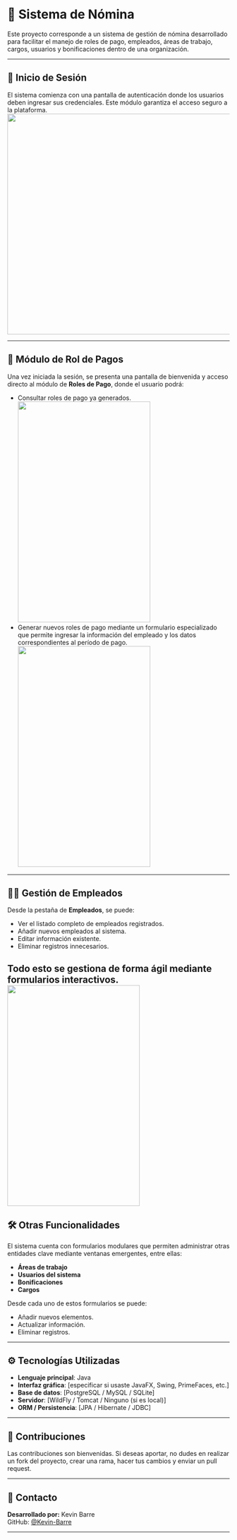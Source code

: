 # 💼 Sistema de Nómina

Este proyecto corresponde a un sistema de gestión de nómina desarrollado para facilitar el manejo de roles de pago, empleados, áreas de trabajo, cargos, usuarios y bonificaciones dentro de una organización.

---

## 🔐 Inicio de Sesión

El sistema comienza con una pantalla de autenticación donde los usuarios deben ingresar sus credenciales. Este módulo garantiza el acceso seguro a la plataforma.
<img src="https://github.com/user-attachments/assets/5dcb53ae-0ea8-4477-95d2-21434eca0659" width="900" height="500">

---

## 🧾 Módulo de Rol de Pagos

Una vez iniciada la sesión, se presenta una pantalla de bienvenida y acceso directo al módulo de **Roles de Pago**, donde el usuario podrá:

- Consultar roles de pago ya generados.
  <img src="https://github.com/user-attachments/assets/6ef82a1f-7fd3-4204-8322-f9b875e69348" width="300" height="500">
- Generar nuevos roles de pago mediante un formulario especializado que permite ingresar la información del empleado y los datos correspondientes al período de pago.
  <img src="https://github.com/user-attachments/assets/97f103d8-0743-473a-abd7-71ab4130b37d" width="300" height="500">

---

## 👨‍💼 Gestión de Empleados

Desde la pestaña de **Empleados**, se puede:

- Ver el listado completo de empleados registrados.
- Añadir nuevos empleados al sistema.
- Editar información existente.
- Eliminar registros innecesarios.

Todo esto se gestiona de forma ágil mediante formularios interactivos.
  <img src="https://github.com/user-attachments/assets/786bc874-cb4f-4ed0-8545-7ec06938261e" width="300" height="500">
---

## 🛠 Otras Funcionalidades

El sistema cuenta con formularios modulares que permiten administrar otras entidades clave mediante ventanas emergentes, entre ellas:

- **Áreas de trabajo**  
- **Usuarios del sistema**  
- **Bonificaciones**  
- **Cargos**

Desde cada uno de estos formularios se puede:

- Añadir nuevos elementos.
- Actualizar información.
- Eliminar registros.

---

## ⚙️ Tecnologías Utilizadas

- **Lenguaje principal**: Java
- **Interfaz gráfica**: [especificar si usaste JavaFX, Swing, PrimeFaces, etc.]
- **Base de datos**: [PostgreSQL / MySQL / SQLite]
- **Servidor**: [WildFly / Tomcat / Ninguno (si es local)]
- **ORM / Persistencia**: [JPA / Hibernate / JDBC]

---


## 🤝 Contribuciones

Las contribuciones son bienvenidas. Si deseas aportar, no dudes en realizar un fork del proyecto, crear una rama, hacer tus cambios y enviar un pull request.

---

## 📩 Contacto

**Desarrollado por:** Kevin Barre  
GitHub: [@Kevin-Barre](https://github.com/Kevin-Barre)

---

